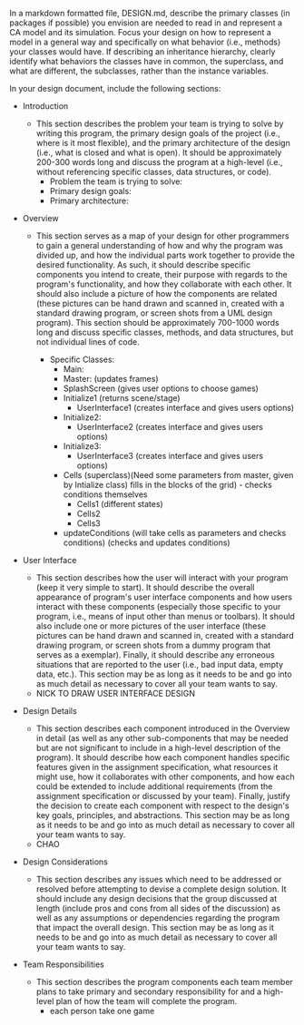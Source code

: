 In a markdown formatted file, DESIGN.md, describe the primary classes (in packages if possible) you envision are needed to read in and represent a CA model and its simulation. Focus your design on how to represent a model in a general way and specifically on what behavior (i.e., methods) your classes would have. If describing an inheritance hierarchy, clearly identify what behaviors the classes have in common, the superclass, and what are different, the subclasses, rather than the instance variables.

In your design document, include the following sections:

* Introduction
    * This section describes the problem your team is trying to solve by writing this program, the primary design goals of the project (i.e., where is it most flexible), and the primary architecture of the design (i.e., what is closed and what is open). It should be approximately 200-300 words long and discuss the program at a high-level (i.e., without referencing specific classes, data structures, or code).
        * Problem the team is trying to solve:
        * Primary design goals:
        * Primary architecture:
* Overview
    * This section serves as a map of your design for other programmers to gain a general understanding of how and why the program was divided up, and how the individual parts work together to provide the desired functionality. As such, it should describe specific components you intend to create, their purpose with regards to the program's functionality, and how they collaborate with each other. It should also include a picture of how the components are related (these pictures can be hand drawn and scanned in, created with a standard drawing program, or screen shots from a UML design program). This section should be approximately 700-1000 words long and discuss specific classes, methods, and data structures, but not individual lines of code.

        * Specific Classes:
            * Main: 
            * Master: (updates frames)
            * SplashScreen (gives user options to choose games)
            * Initialize1 (returns scene/stage)
                * UserInterface1 (creates interface and gives users options)
            * Initialize2:
                * UserInterface2 (creates interface and gives users options)
            * Initialize3:
                * UserInterface3 (creates interface and gives users options)
            * Cells (superclass)(Need some parameters from master, given by Intialize class) fills in the blocks of the grid) - checks conditions themselves
                * Cells1 (different states)
                * Cells2
                * Cells3
            * updateConditions (will take cells as parameters and checks conditions) (checks and updates conditions)

* User Interface
    * This section describes how the user will interact with your program (keep it very simple to start). It should describe the overall appearance of program's user interface components and how users interact with these components (especially those specific to your program, i.e., means of input other than menus or toolbars). It should also include one or more pictures of the user interface (these pictures can be hand drawn and scanned in, created with a standard drawing program, or screen shots from a dummy program that serves as a exemplar). Finally, it should describe any erroneous situations that are reported to the user (i.e., bad input data, empty data, etc.). This section may be as long as it needs to be and go into as much detail as necessary to cover all your team wants to say.
    * NICK TO DRAW USER INTERFACE DESIGN
* Design Details
    * This section describes each component introduced in the Overview in detail (as well as any other sub-components that may be needed but are not significant to include in a high-level description of the program). It should describe how each component handles specific features given in the assignment specification, what resources it might use, how it collaborates with other components, and how each could be extended to include additional requirements (from the assignment specification or discussed by your team). Finally, justify the decision to create each component with respect to the design's key goals, principles, and abstractions. This section may be as long as it needs to be and go into as much detail as necessary to cover all your team wants to say.
    * CHAO
* Design Considerations 
    * This section describes any issues which need to be addressed or resolved before attempting to devise a complete design solution. It should include any design decisions that the group discussed at length (include pros and cons from all sides of the discussion) as well as any assumptions or dependencies regarding the program that impact the overall design. This section may be as long as it needs to be and go into as much detail as necessary to cover all your team wants to say.
* Team Responsibilities
    * This section describes the program components each team member plans to take primary and secondary responsibility for and a high-level plan of how the team will complete the program.
        * each person take one game
